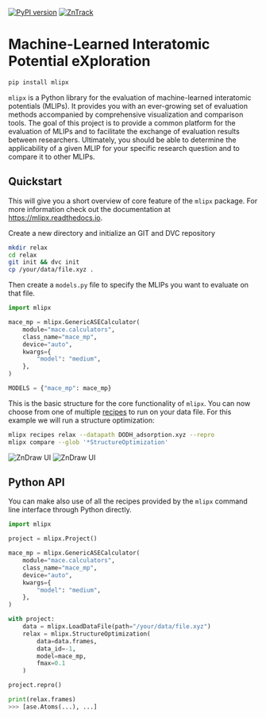 [![PyPI version](https://badge.fury.io/py/mlipx.svg)](https://badge.fury.io/py/mlipx)
[![ZnTrack](https://img.shields.io/badge/Powered%20by-ZnTrack-%23007CB0)](https://zntrack.readthedocs.io/en/latest/)

# Machine-Learned Interatomic Potential eXploration

```bash
pip install mlipx
```

`mlipx` is a Python library for the evaluation of machine-learned interatomic
potentials (MLIPs). It provides you with an ever-growing set of evaluation
methods accompanied by comprehensive visualization and comparison tools. The
goal of this project is to provide a common platform for the evaluation of MLIPs
and to facilitate the exchange of evaluation results between researchers.
Ultimately, you should be able to determine the applicability of a given MLIP
for your specific research question and to compare it to other MLIPs.

## Quickstart

This will give you a short overview of core feature of the `mlipx` package. For
more information check out the documentation at https://mlipx.readthedocs.io.

Create a new directory and initialize an GIT and DVC repository

```bash
mkdir relax
cd relax
git init && dvc init
cp /your/data/file.xyz .
```

Then create a `models.py` file to specify the MLIPs you want to evaluate on that
file.

```python
import mlipx

mace_mp = mlipx.GenericASECalculator(
    module="mace.calculators",
    class_name="mace_mp",
    device="auto",
    kwargs={
        "model": "medium",
    },
)

MODELS = {"mace_mp": mace_mp}
```

This is the basic structure for the core functionality of `mlipx`. You can now
choose from one of multiple
[recipes](https://mlipx.readthedocs.io/en/latest/recipes.html) to run on your
data file. For this example we will run a structure optimization:

```bash
mlipx recipes relax --datapath DODH_adsorption.xyz --repro
mlipx compare --glob '*StructureOptimization'
```

![ZnDraw UI](https://github.com/user-attachments/assets/18159cf5-613c-4779-8d52-7c5e37e2a32f#gh-dark-mode-only "ZnDraw UI")
![ZnDraw UI](https://github.com/user-attachments/assets/0d673ef4-0131-4b74-892c-0b848d0669f7#gh-light-mode-only "ZnDraw UI")

## Python API

You can make also use of all the recipes provided by the `mlipx` command line
interface through Python directly.

```python
import mlipx

project = mlipx.Project()

mace_mp = mlipx.GenericASECalculator(
    module="mace.calculators",
    class_name="mace_mp",
    device="auto",
    kwargs={
        "model": "medium",
    },
)

with project:
    data = mlipx.LoadDataFile(path="/your/data/file.xyz")
    relax = mlipx.StructureOptimization(
        data=data.frames,
        data_id=-1,
        model=mace_mp,
        fmax=0.1
    )

project.repro()

print(relax.frames)
>>> [ase.Atoms(...), ...]
```
